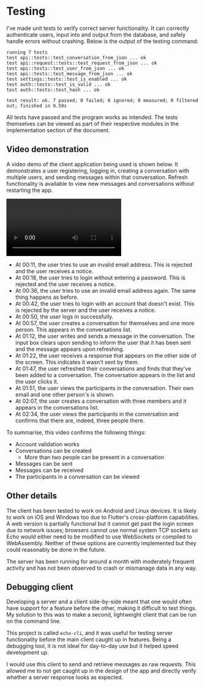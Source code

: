 # Testing

I've made unit tests to verify correct server functionality. It can correctly authenticate users, input into and output from the database, and safely handle errors without crashing. Below is the output of the testing command:

```
running 7 tests
test api::tests::test_conversation_from_json ... ok
test api::request::tests::test_request_from_json ... ok
test api::tests::test_user_from_json ... ok
test api::tests::test_message_from_json ... ok
test settings::tests::test_is_enabled ... ok
test auth::tests::test_is_valid ... ok
test auth::tests::test_hash ... ok

test result: ok. 7 passed; 0 failed; 0 ignored; 0 measured; 0 filtered out; finished in 0.59s
```

All tests have passed and the program works as intended. The tests themselves can be viewed as part of their respective modules in the implementation section of the document.

## Video demonstration

A video demo of the client application being used is shown below. It demonstrates a user registering, logging in, creating a conversation with multiple users, and sending messages within that conversation. Refresh functionality is available to view new messages and conversations without restarting the app.

![Demo of the client in use](https://czyz.xyz/echo.mp4)

- At 00:11, the user tries to use an invalid email address. This is rejected and the user receives a notice.
- At 00:18, the user tries to login without entering a password. This is rejected and the user receives a notice.
- At 00:36, the user tries to use an invalid email address again. The same thing happens as before.
- At 00:42, the user tries to login with an account that doesn't exist. This is rejected by the server and the user receives a notice.
- At 00:50, the user logs in successfully.
- At 00:57, the user creates a conversation for themselves and one more person. This appears in the conversations list.
- At 01:12, the user writes and sends a message in the conversation. The input box clears upon sending to inform the user that it has been sent and the message appears upon refreshing.
- At 01:22, the user receives a response that appears on the other side of the screen. This indicates it wasn't sent by them.
- At 01:47, the user refreshed their conversations and finds that they've been added to a conversation. The conversation appears in the list and the user clicks it.
- At 01:51, the user views the participants in the conversation. Their own email and one other person's is shown.
- At 02:07, the user creates a conversation with three members and it appears in the conversations list.
- At 02:34, the user views the participants in the conversation and confirms that there are, indeed, three people there.

To summarise, this video confirms the following things:

- Account validation works
- Conversations can be created
  - More than two people can be present in a conversation
- Messages can be sent
- Messages can be received
- The participants in a conversation can be viewed

## Other details

The client has been tested to work on Android and Linux devices. It is likely to work on iOS and Windows too due to Flutter's cross-platform capabilities. A web version is partially functional but it cannot get past the login screen due to network issues; browsers cannot use normal system TCP sockets so Echo would either need to be modified to use WebSockets or compiled to WebAssembly. Neither of these options are currently implemented but they could reasonably be done in the future.

The server has been running for around a month with moderately frequent activity and has not been observed to crash or mismanage data in any way.

## Debugging client

Developing a server and a client side-by-side meant that one would often have support for a feature before the other, making it difficult to test things. My solution to this was to make a second, lightweight client that can be run on the command line.

This project is called `echo-cli`, and it was useful for testing server functionality before the main client caught up in features. Being a debugging tool, it is not ideal for day-to-day use but it helped speed development up.

I would use this client to send and retrieve messages as raw requests. This allowed me to not get caught up in the design of the app and directly verify whether a server response looks as expected.
